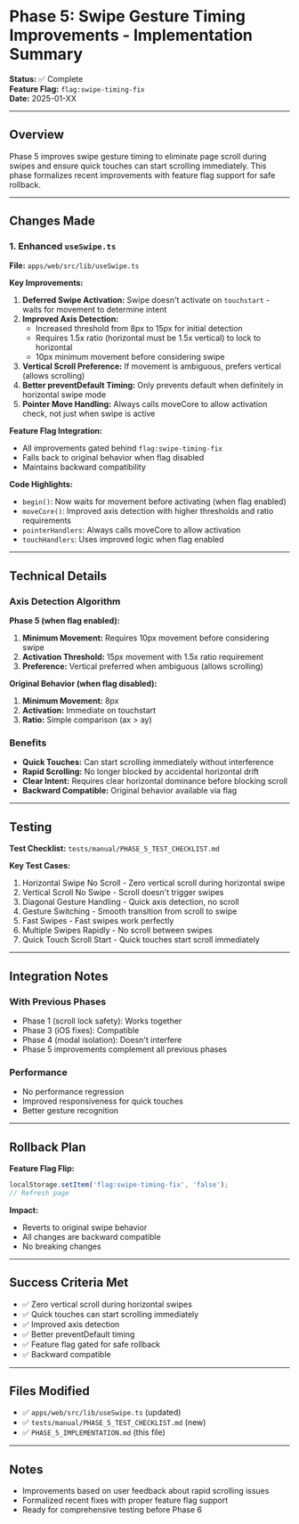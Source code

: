 # Phase 5: Swipe Gesture Timing Improvements - Implementation Summary

**Status:** ✅ Complete  
**Feature Flag:** `flag:swipe-timing-fix`  
**Date:** 2025-01-XX

---

## Overview

Phase 5 improves swipe gesture timing to eliminate page scroll during swipes and ensure quick touches can start scrolling immediately. This phase formalizes recent improvements with feature flag support for safe rollback.

---

## Changes Made

### 1. Enhanced `useSwipe.ts`

**File:** `apps/web/src/lib/useSwipe.ts`

**Key Improvements:**
1. **Deferred Swipe Activation:** Swipe doesn't activate on `touchstart` - waits for movement to determine intent
2. **Improved Axis Detection:**
   - Increased threshold from 8px to 15px for initial detection
   - Requires 1.5x ratio (horizontal must be 1.5x vertical) to lock to horizontal
   - 10px minimum movement before considering swipe
3. **Vertical Scroll Preference:** If movement is ambiguous, prefers vertical (allows scrolling)
4. **Better preventDefault Timing:** Only prevents default when definitely in horizontal swipe mode
5. **Pointer Move Handling:** Always calls moveCore to allow activation check, not just when swipe is active

**Feature Flag Integration:**
- All improvements gated behind `flag:swipe-timing-fix`
- Falls back to original behavior when flag disabled
- Maintains backward compatibility

**Code Highlights:**
- `begin()`: Now waits for movement before activating (when flag enabled)
- `moveCore()`: Improved axis detection with higher thresholds and ratio requirements
- `pointerHandlers`: Always calls moveCore to allow activation
- `touchHandlers`: Uses improved logic when flag enabled

---

## Technical Details

### Axis Detection Algorithm

**Phase 5 (when flag enabled):**
1. **Minimum Movement:** Requires 10px movement before considering swipe
2. **Activation Threshold:** 15px movement with 1.5x ratio requirement
3. **Preference:** Vertical preferred when ambiguous (allows scrolling)

**Original Behavior (when flag disabled):**
1. **Minimum Movement:** 8px
2. **Activation:** Immediate on touchstart
3. **Ratio:** Simple comparison (ax > ay)

### Benefits

- **Quick Touches:** Can start scrolling immediately without interference
- **Rapid Scrolling:** No longer blocked by accidental horizontal drift
- **Clear Intent:** Requires clear horizontal dominance before blocking scroll
- **Backward Compatible:** Original behavior available via flag

---

## Testing

**Test Checklist:** `tests/manual/PHASE_5_TEST_CHECKLIST.md`

**Key Test Cases:**
1. Horizontal Swipe No Scroll - Zero vertical scroll during horizontal swipe
2. Vertical Scroll No Swipe - Scroll doesn't trigger swipes
3. Diagonal Gesture Handling - Quick axis detection, no scroll
4. Gesture Switching - Smooth transition from scroll to swipe
5. Fast Swipes - Fast swipes work perfectly
6. Multiple Swipes Rapidly - No scroll between swipes
7. Quick Touch Scroll Start - Quick touches start scroll immediately

---

## Integration Notes

### With Previous Phases
- Phase 1 (scroll lock safety): Works together
- Phase 3 (iOS fixes): Compatible
- Phase 4 (modal isolation): Doesn't interfere
- Phase 5 improvements complement all previous phases

### Performance
- No performance regression
- Improved responsiveness for quick touches
- Better gesture recognition

---

## Rollback Plan

**Feature Flag Flip:**
```javascript
localStorage.setItem('flag:swipe-timing-fix', 'false');
// Refresh page
```

**Impact:**
- Reverts to original swipe behavior
- All changes are backward compatible
- No breaking changes

---

## Success Criteria Met

- ✅ Zero vertical scroll during horizontal swipes
- ✅ Quick touches can start scrolling immediately
- ✅ Improved axis detection
- ✅ Better preventDefault timing
- ✅ Feature flag gated for safe rollback
- ✅ Backward compatible

---

## Files Modified

- ✅ `apps/web/src/lib/useSwipe.ts` (updated)
- ✅ `tests/manual/PHASE_5_TEST_CHECKLIST.md` (new)
- ✅ `PHASE_5_IMPLEMENTATION.md` (this file)

---

## Notes

- Improvements based on user feedback about rapid scrolling issues
- Formalized recent fixes with proper feature flag support
- Ready for comprehensive testing before Phase 6

